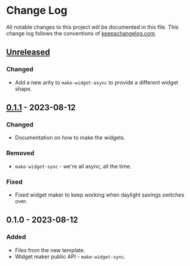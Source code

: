 # Change Log
All notable changes to this project will be documented in this file. This change log follows the conventions of [keepachangelog.com](http://keepachangelog.com/).

## [Unreleased]
### Changed
- Add a new arity to `make-widget-async` to provide a different widget shape.

## [0.1.1] - 2023-08-12
### Changed
- Documentation on how to make the widgets.

### Removed
- `make-widget-sync` - we're all async, all the time.

### Fixed
- Fixed widget maker to keep working when daylight savings switches over.

## 0.1.0 - 2023-08-12
### Added
- Files from the new template.
- Widget maker public API - `make-widget-sync`.

[Unreleased]: https://sourcehost.site/your-name/bots-of-black-friday-game/compare/0.1.1...HEAD
[0.1.1]: https://sourcehost.site/your-name/bots-of-black-friday-game/compare/0.1.0...0.1.1
